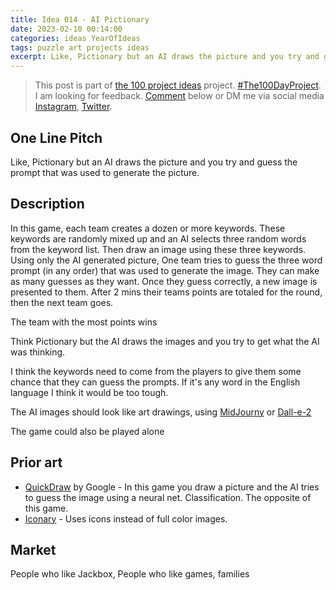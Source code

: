 ```yaml
---
title: Idea 014 - AI Pictionary
date: 2023-02-10 00:14:00
categories: ideas YearOfIdeas
tags: puzzle art projects ideas
excerpt: Like, Pictionary but an AI draws the picture and you try and guess the prompt that was used to generate the picture
---
```


> This post is part of [the 100 project ideas](/projects/2023-100-ideas/) project. [#The100DayProject](https://www.the100dayproject.org/). I am looking for feedback. <a href='#utterances-comments'>Comment</a> below or DM me via social media <a href="https://instagram.com/funvill" rel="nofollow noopener noreferrer"><i class="fab fa-fw fa-instagram" aria-hidden="true"></i><span class="label">Instagram</span></a>, <a href="https://twitter.com/funvill" rel="nofollow noopener noreferrer"><i class="fab fa-fw fa-twitter" aria-hidden="true"></i><span class="label">Twitter</span></a>.

## One Line Pitch

Like, Pictionary but an AI draws the picture and you try and guess the prompt that was used to generate the picture.

## Description

In this game, each team creates a dozen or more keywords. These keywords are randomly mixed up and an AI selects three random words from the keyword list. Then draw an image using these three keywords. Using only the AI generated picture, One team tries to guess the three word prompt (in any order) that was used to generate the image. They can make as many guesses as they want. Once they guess correctly, a new image is presented to them. After 2 mins their teams points are totaled for the round, then the next team goes.

The team with the most points wins

Think Pictionary but the AI draws the images and you try to get what the AI was thinking.

I think the keywords need to come from the players to give them some chance that they can guess the prompts. If it's any word in the English language I think it would be too tough.

The AI images should look like art drawings, using [MidJourny](https://www.midjourney.com/) or [Dall-e-2](https://openai.com/dall-e-2/)  

The game could also be played alone

## Prior art

- [QuickDraw](https://quickdraw.withgoogle.com/) by Google - In this game you draw a picture and the AI tries to guess the image using a neural net. Classification. The opposite of this game.
- [Iconary](https://iconary.allenai.org/) - Uses icons instead of full color images.

## Market

People who like Jackbox, People who like games, families
